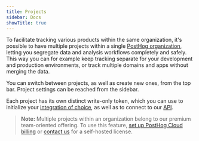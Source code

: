 ```yaml
---
title: Projects
sidebar: Docs
showTitle: true
---
```


To facilitate tracking various products within the same organization, it's possible to have multiple projects within a single [PostHog organization](/docs/user-guides/organizations), letting you segregate data and analysis workflows completely and safely. This way you can for example keep tracking separate for your development and production environments, or track multiple domains and apps without merging the data.  

You can switch between projects, as well as create new ones, from the top bar. Project settings can be reached from the sidebar.

Each project has its own distinct write-only token, which you can use to initialize your [integration of choice](/docs/libraries), as well as to connect to our [API](/docs/api/overview).

> **Note:** Multiple projects within an organization belong to our premium team-oriented offering. To use this feature, [set up PostHog Cloud billing](https://posthog.com/pricing?o=cloud) or [contact us](https://share.hsforms.com/1-IVCY9gNRvaZBajMt_UPIg4559u) for a self-hosted license.
